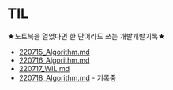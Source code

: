 # TIL
★노트북을 열었다면 한 단어라도 쓰는 개발개발기록★
* [220715_Algorithm.md](https://github.com/sumin-dev/TIL/blob/main/220715_Algorithm.md)
* [220716_Algorithm.md](https://github.com/sumin-dev/TIL/blob/main/220716_Algorithm.md)
* [220717_WIL.md](https://github.com/sumin-dev/TIL/blob/main/220717_WIL.md)
* [220718_Algorithm.md](https://github.com/sumin-dev/TIL/blob/main/220718_Algorithm.md) - 기록중

